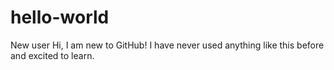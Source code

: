 # hello-world
New user 
Hi, I am new to GitHub! I have never used anything like this before and excited to learn. 
